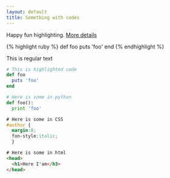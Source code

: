 ```yaml
---
layout: default
title: Something with codes
---
```


Happy fun highlighting. 
[More details](https://github.com/mojombo/jekyll/wiki/liquid-extensions)

{% highlight ruby %}
def foo
  puts 'foo'
end
{% endhighlight %}

This is regular text

```ruby
# This is highlighted code
def foo
  puts 'foo'
end
```
```python
# Here is some in python
def foo():
  print 'foo'
```
```CSS
# Here is some in CSS
#author {
  margin:0;
  fon-style:italic;
  }
```
```html
# Here is some in html
<head>
  <h1>Here I'am</h3>
</head>
```
